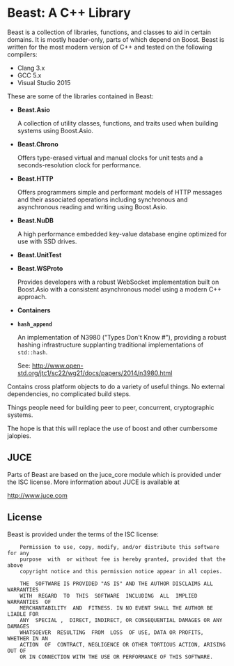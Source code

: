# Beast: A C++ Library

Beast is a collection of libraries, functions, and classes to aid in
certain domains. It is mostly header-only, parts of which depend on Boost.
Beast is written for the most modern version of C++ and tested on the
following compilers:

* Clang 3.x
* GCC 5.x
* Visual Studio 2015

These are some of the libraries contained in Beast:

* **Beast.Asio**

    A collection of utility classes, functions, and traits used when
    building systems using Boost.Asio.

* **Beast.Chrono**

    Offers type-erased virtual and manual clocks for unit tests and
    a seconds-resolution clock for performance.

* **Beast.HTTP**

    Offers programmers simple and performant models of HTTP
    messages and their associated operations including synchronous and
    asynchronous reading and writing using Boost.Asio.

* **Beast.NuDB**

    A high performance embedded key-value database
    engine optimized for use with SSD drives.

* **Beast.UnitTest**

* **Beast.WSProto**

    Provides developers with a robust WebSocket implementation built
    on Boost.Asio with a consistent asynchronous model using a modern
    C++ approach.

* **Containers**

* **`hash_append`**

    An implementation of N3980 ("Types Don't Know #"), providing
    a robust hashing infrastructure supplanting traditional
    implementations of `std::hash`.

    See: http://www.open-std.org/jtc1/sc22/wg21/docs/papers/2014/n3980.html

Contains cross platform objects to do a variety of useful things.
No external dependencies, no complicated build steps.

Things people need for building peer to peer, concurrent, cryptographic systems.

The hope is that this will replace the use of boost and other cumbersome jalopies.

## JUCE

Parts of Beast are based on the juce_core module which is provided under the ISC
license. More information about JUCE is available at

http://www.juce.com

## License

Beast is provided under the terms of the ISC license:

        Permission to use, copy, modify, and/or distribute this software for any
        purpose  with  or without fee is hereby granted, provided that the above
        copyright notice and this permission notice appear in all copies.

        THE  SOFTWARE IS PROVIDED "AS IS" AND THE AUTHOR DISCLAIMS ALL WARRANTIES
        WITH  REGARD  TO  THIS  SOFTWARE  INCLUDING  ALL  IMPLIED  WARRANTIES  OF
        MERCHANTABILITY  AND  FITNESS. IN NO EVENT SHALL THE AUTHOR BE LIABLE FOR
        ANY  SPECIAL ,  DIRECT, INDIRECT, OR CONSEQUENTIAL DAMAGES OR ANY DAMAGES
        WHATSOEVER  RESULTING  FROM  LOSS  OF USE, DATA OR PROFITS, WHETHER IN AN
        ACTION  OF  CONTRACT, NEGLIGENCE OR OTHER TORTIOUS ACTION, ARISING OUT OF
        OR IN CONNECTION WITH THE USE OR PERFORMANCE OF THIS SOFTWARE.
